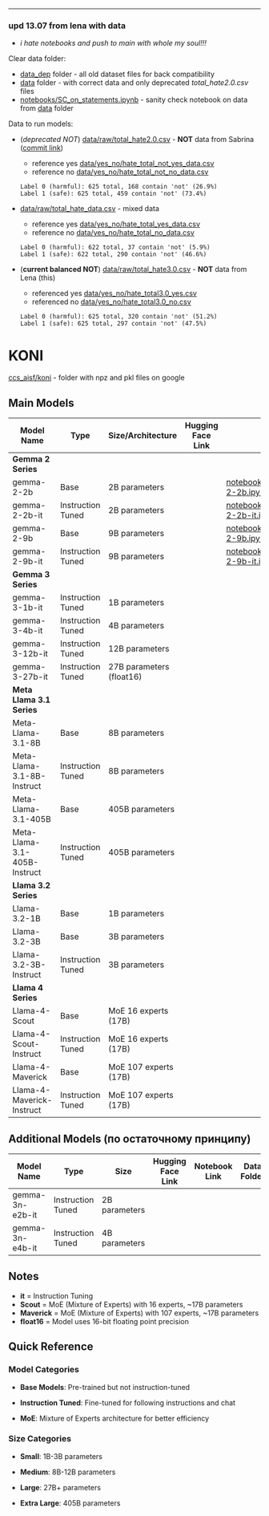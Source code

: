 #

--------

### upd 13.07 from lena with data

* _i hate notebooks and push to main with whole my soul!!!_

Clear data folder:

* [data_dep](data_dep) folder - all old dataset files for back compatibility
* [data](data) folder - with correct data and only deprecated _total_hate2.0.csv_ files
* [notebooks/SC_on_statements.ipynb](notebooks/SC_on_statements.ipynb) - sanity check notebook on data from [data](data) folder

Data to run models:

* (_deprecated NOT_) [data/raw/total_hate2.0.csv](data/raw/total_hate2.0.csv) - __NOT__ data from Sabrina ([commit link](https://github.com/SadSabrina/ccs_aisf/commit/bde79cb583f66bb65d19977bdf4ed1b1a23040c5))
  * reference yes [data/yes_no/hate_total_not_yes_data.csv](data/yes_no/hate_total_not_yes_data.csv)
  * reference no [data/yes_no/hate_total_not_no_data.csv](data/yes_no/hate_total_not_no_data.csv)

  ```
  Label 0 (harmful): 625 total, 168 contain 'not' (26.9%)
  Label 1 (safe): 625 total, 459 contain 'not' (73.4%)
  ```

* [data/raw/total_hate_data.csv](data/raw/total_hate_data.csv) - mixed data
  * reference yes [data/yes_no/hate_total_yes_data.csv](data/yes_no/hate_total_yes_data.csv)
  * reference no [data/yes_no/hate_total_no_data.csv](data/yes_no/hate_total_no_data.csv)

  ```
  Label 0 (harmful): 622 total, 37 contain 'not' (5.9%)
  Label 1 (safe): 622 total, 290 contain 'not' (46.6%)
  ```

* (__current balanced NOT__) [data/raw/total_hate3.0.csv](data/raw/total_hate3.0.csv) - __NOT__ data from Lena (this)
  * referenced yes [data/yes_no/hate_total3.0_yes.csv](data/yes_no/hate_total3.0_yes.csv)
  * referenced no [data/yes_no/hate_total3.0_no.csv](data/yes_no/hate_total3.0_no.csv)

  ```
  Label 0 (harmful): 625 total, 320 contain 'not' (51.2%)
  Label 1 (safe): 625 total, 297 contain 'not' (47.5%)
  ```

# KONI

[ccs_aisf/koni](https://drive.google.com/drive/folders/1w9OdbXfB5CRtGrMhA6lQ088ARh1EcRH9?usp=drive_link) - folder with npz and pkl files on google

## Main Models

| Model Name | Type | Size/Architecture | Hugging Face Link | Notebook Link | Data Folder |
|------------|------|-------------------|-------------------|---------------|-------------|
| __Gemma 2 Series__ |
| gemma-2-2b | Base | 2B parameters | | [notebooks/CCS_on_statements_gemma-2-2b.ipynb](notebooks/CCS_on_statements_gemma-2-2b.ipynb)| |
| gemma-2-2b-it | Instruction Tuned | 2B parameters | | [notebooks/CCS_on_statements_gemma-2-2b-it.ipynb](notebooks/CCS_on_statements_gemma-2-2b-it.ipynb)| |
| gemma-2-9b | Base | 9B parameters | | [notebooks/CCS_on_statements_gemma-2-9b.ipynb](notebooks/CCS_on_statements_gemma-2-9b.ipynb) | |
| gemma-2-9b-it | Instruction Tuned | 9B parameters | | [notebooks/CCS_on_statements_gemma-2-9b-it.ipynb](notebooks/CCS_on_statements_gemma-2-9b-it.ipynb) | |
| __Gemma 3 Series__ |
| gemma-3-1b-it | Instruction Tuned | 1B parameters | | | |
| gemma-3-4b-it | Instruction Tuned | 4B parameters | | | |
| gemma-3-12b-it | Instruction Tuned | 12B parameters | | | |
| gemma-3-27b-it | Instruction Tuned | 27B parameters (float16) | | | |
| __Meta Llama 3.1 Series__ |
| Meta-Llama-3.1-8B | Base | 8B parameters | | | |
| Meta-Llama-3.1-8B-Instruct | Instruction Tuned | 8B parameters | | | |
| Meta-Llama-3.1-405B | Base | 405B parameters | | | |
| Meta-Llama-3.1-405B-Instruct | Instruction Tuned | 405B parameters | | | |
| __Llama 3.2 Series__ |
| Llama-3.2-1B | Base | 1B parameters | | | |
| Llama-3.2-3B | Base | 3B parameters | | | |
| Llama-3.2-3B-Instruct | Instruction Tuned | 3B parameters | | | |
| __Llama 4 Series__ |
| Llama-4-Scout | Base | MoE 16 experts (17B) | | | |
| Llama-4-Scout-Instruct | Instruction Tuned | MoE 16 experts (17B) | | | |
| Llama-4-Maverick | Base | MoE 107 experts (17B) | | | |
| Llama-4-Maverick-Instruct | Instruction Tuned | MoE 107 experts (17B) | | | |

## Additional Models (по остаточному принципу)

| Model Name | Type | Size | Hugging Face Link | Notebook Link | Data Folder |
|------------|------|------|-------------------|---------------|-------------|
| gemma-3n-e2b-it | Instruction Tuned | 2B parameters | | | |
| gemma-3n-e4b-it | Instruction Tuned | 4B parameters | | | |

## Notes

* __it__ = Instruction Tuning
* __Scout__ = MoE (Mixture of Experts) with 16 experts, ~17B parameters
* __Maverick__ = MoE (Mixture of Experts) with 107 experts, ~17B parameters
* __float16__ = Model uses 16-bit floating point precision

## Quick Reference

### Model Categories

* __Base Models__: Pre-trained but not instruction-tuned

* __Instruction Tuned__: Fine-tuned for following instructions and chat
* __MoE__: Mixture of Experts architecture for better efficiency

### Size Categories

* __Small__: 1B-3B parameters

* __Medium__: 8B-12B parameters  
* __Large__: 27B+ parameters
* __Extra Large__: 405B parameters
